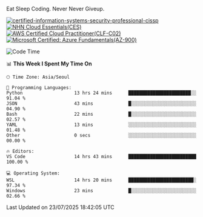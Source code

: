 Eat Sleep Coding.
Never Never Giveup.

[![certified-information-systems-security-professional-cissp](https://github.com/user-attachments/assets/d259884f-7f9a-4d80-a663-6968ead7464a)](https://www.credly.com/badges/f394a010-85a0-450b-9136-8043af01d71c/public_url)
[![NHN Cloud Essentials(CES)](https://github.com/user-attachments/assets/f405dcae-c923-424d-927f-e993bac10fa9)](https://www.nhncloud.com/kr/edu/certification/search)
[![AWS Certified Cloud Practitioner(CLF-C02)](https://github.com/user-attachments/assets/5199a6f5-42d5-4e70-b493-16c3fd42e691)](https://www.credly.com/badges/235e2b66-a782-4a21-ac77-ac4e42037113)
[![Microsoft Certified: Azure Fundamentals(AZ-900)](https://github.com/user-attachments/assets/7eb23f86-6311-42f9-83ab-166a25656710)](https://learn.microsoft.com/en-us/users/tiaz0128/credentials/ca6706271c8233ef)

<!--START_SECTION:waka-->
![Code Time](http://img.shields.io/badge/Code%20Time-4%2C307%20hrs%2013%20mins-blue)

📊 **This Week I Spent My Time On** 

```text
🕑︎ Time Zone: Asia/Seoul

💬 Programming Languages: 
Python                   13 hrs 24 mins      ███████████████████████░░   91.04 % 
JSON                     43 mins             █░░░░░░░░░░░░░░░░░░░░░░░░   04.90 % 
Bash                     22 mins             █░░░░░░░░░░░░░░░░░░░░░░░░   02.57 % 
YAML                     13 mins             ░░░░░░░░░░░░░░░░░░░░░░░░░   01.48 % 
Other                    0 secs              ░░░░░░░░░░░░░░░░░░░░░░░░░   00.00 % 

🔥 Editors: 
VS Code                  14 hrs 43 mins      █████████████████████████   100.00 % 

💻 Operating System: 
WSL                      14 hrs 20 mins      ████████████████████████░   97.34 % 
Windows                  23 mins             █░░░░░░░░░░░░░░░░░░░░░░░░   02.66 % 
```


 Last Updated on 23/07/2025 18:42:05 UTC
<!--END_SECTION:waka-->

